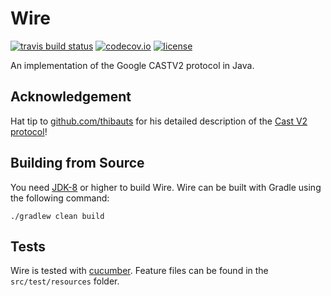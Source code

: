# Wire

[![travis build status](https://img.shields.io/travis/ofmooseandmen/wire/master.svg?label=travis+build)](https://travis-ci.org/ofmooseandmen/wire)
[![codecov.io](https://codecov.io/github/ofmooseandmen/wire/branches/master/graphs/badge.svg)](https://codecov.io/github/ofmooseandmen/wire)
[![license](https://img.shields.io/badge/license-BSD3-lightgray.svg)](https://opensource.org/licenses/BSD-3-Clause)

An implementation of the Google CASTV2 protocol in Java.

## Acknowledgement

Hat tip to [github.com/thibauts](https://github.com/thibauts) for his detailed description of the [Cast V2 protocol](https://github.com/thibauts/node-castv2#protocol-description)!

## Building from Source

You need [JDK-8](http://openjdk.java.net/projects/jdk8/) or higher to build Wire.
Wire can be built with Gradle using the following command:

```
./gradlew clean build
```

## Tests

Wire is tested with [cucumber](https://cucumber.io). Feature files can be found in the `src/test/resources` folder.

